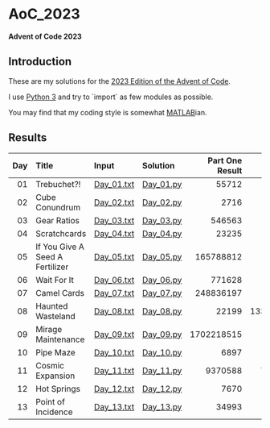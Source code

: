# AoC_2023

**Advent of Code 2023**


## Introduction

These are my solutions for the [2023 Edition of the Advent of Code](https://adventofcode.com/2023/).

I use [Python 3](https://en.wikipedia.org/wiki/Python_(programming_language)) and try to `import` as few modules as possible.

You may find that my coding style is somewhat [MATLAB](https://en.wikipedia.org/wiki/MATLAB)ian.


## Results

| Day | Title | Input | Solution | Part One Result | Part Two Result |
|----:|:------|:------|:---------|----------------:|----------------:|
|  01 | Trebuchet?!                     | [Day_01.txt](https://github.com/JoramSoch/AoC_2023/blob/main/Day_01.txt) | [Day_01.py](https://github.com/JoramSoch/AoC_2023/blob/main/Day_01.py) |      55712 |          55413 |
|  02 | Cube Conundrum                  | [Day_02.txt](https://github.com/JoramSoch/AoC_2023/blob/main/Day_02.txt) | [Day_02.py](https://github.com/JoramSoch/AoC_2023/blob/main/Day_02.py) |       2716 |          72227 |
|  03 | Gear Ratios                     | [Day_03.txt](https://github.com/JoramSoch/AoC_2023/blob/main/Day_03.txt) | [Day_03.py](https://github.com/JoramSoch/AoC_2023/blob/main/Day_03.py) |     546563 |       91031374 |
|  04 | Scratchcards                    | [Day_04.txt](https://github.com/JoramSoch/AoC_2023/blob/main/Day_04.txt) | [Day_04.py](https://github.com/JoramSoch/AoC_2023/blob/main/Day_04.py) |      23235 |        5920640 |
|  05 | If You Give A Seed A Fertilizer | [Day_05.txt](https://github.com/JoramSoch/AoC_2023/blob/main/Day_05.txt) | [Day_05.py](https://github.com/JoramSoch/AoC_2023/blob/main/Day_05.py) |  165788812 |        1928058 |
|  06 | Wait For It                     | [Day_06.txt](https://github.com/JoramSoch/AoC_2023/blob/main/Day_06.txt) | [Day_06.py](https://github.com/JoramSoch/AoC_2023/blob/main/Day_06.py) |     771628 |       27363861 |
|  07 | Camel Cards                     | [Day_07.txt](https://github.com/JoramSoch/AoC_2023/blob/main/Day_07.txt) | [Day_07.py](https://github.com/JoramSoch/AoC_2023/blob/main/Day_07.py) |  248836197 |      251195607 |
|  08 | Haunted Wasteland               | [Day_08.txt](https://github.com/JoramSoch/AoC_2023/blob/main/Day_08.txt) | [Day_08.py](https://github.com/JoramSoch/AoC_2023/blob/main/Day_08.py) |      22199 | 13334102464297 |
|  09 | Mirage Maintenance              | [Day_09.txt](https://github.com/JoramSoch/AoC_2023/blob/main/Day_09.txt) | [Day_09.py](https://github.com/JoramSoch/AoC_2023/blob/main/Day_09.py) | 1702218515 |            925 |
|  10 | Pipe Maze                       | [Day_10.txt](https://github.com/JoramSoch/AoC_2023/blob/main/Day_10.txt) | [Day_10.py](https://github.com/JoramSoch/AoC_2023/blob/main/Day_10.py) |       6897 |            ??? |
|  11 | Cosmic Expansion                | [Day_11.txt](https://github.com/JoramSoch/AoC_2023/blob/main/Day_11.txt) | [Day_11.py](https://github.com/JoramSoch/AoC_2023/blob/main/Day_11.py) |    9370588 |   746207878188 |
|  12 | Hot Springs                     | [Day_12.txt](https://github.com/JoramSoch/AoC_2023/blob/main/Day_12.txt) | [Day_12.py](https://github.com/JoramSoch/AoC_2023/blob/main/Day_12.py) |       7670 |            ??? |
|  13 | Point of Incidence              | [Day_13.txt](https://github.com/JoramSoch/AoC_2023/blob/main/Day_13.txt) | [Day_13.py](https://github.com/JoramSoch/AoC_2023/blob/main/Day_13.py) |      34993 |            ??? |